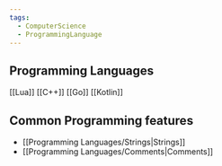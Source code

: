 ```yaml
---
tags:
  - ComputerScience
  - ProgrammingLanguage
---
```

## Programming Languages
[[Lua]]
[[C++]]
[[Go]]
[[Kotlin]]

## Common Programming features
- [[Programming Languages/Strings|Strings]]
- [[Programming Languages/Comments|Comments]]